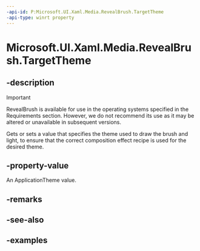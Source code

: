 ```yaml
---
-api-id: P:Microsoft.UI.Xaml.Media.RevealBrush.TargetTheme
-api-type: winrt property
---
```

<!-- Property syntax.
public ApplicationTheme TargetTheme { get;  set; }
-->

# Microsoft.UI.Xaml.Media.RevealBrush.TargetTheme


## -description

> [!Important]
> RevealBrush is available for use in the operating systems specified in the Requirements section. However, we do not recommend its use as it may be altered or unavailable in subsequent versions.

Gets or sets a value that specifies the theme used to draw the brush and light, to ensure that the correct composition effect recipe is used for the desired theme.


## -property-value

An ApplicationTheme value.


## -remarks


## -see-also


## -examples


